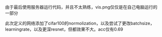 由于最后使用服务器运行代码，并且不太熟练，vis.png仅仅是在自己电脑运行的一部分

此次定义的网络添加了cifar100的normolization，以及尝试了更改batchsize，learningrate，以及更深resnet，但都效果不大。acc仅有0.69
